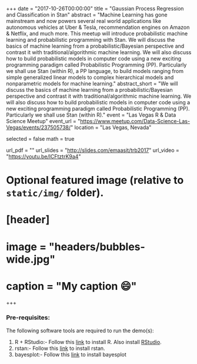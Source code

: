 +++
date = "2017-10-26T00:00:00"
title = "Gaussian Process Regression and Classification in Stan"
abstract = "Machine Learning has gone mainstream and now powers several real world applications like autonomous vehicles at Uber & Tesla, recommendation engines on Amazon & Netflix, and much more. This meetup will introduce probabilistic machine learning and probabilistic programming with Stan. We will discuss the basics of machine learning from a probabilistic/Bayesian perspective and contrast it with traditional/algorithmic machine learning. We will also discuss how to build probabilistic models in computer code using a new exciting programming paradigm called Probabilistic Programming (PP). Particularly we shall use Stan (within R), a PP language, to build models ranging from simple generalized linear models to complex hierarchical models and nonparametric models for machine learning."
abstract_short = "We will discuss the basics of machine learning from a probabilistic/Bayesian perspective and contrast it with traditional/algorithmic machine learning. We will also discuss how to build probabilistic models in computer code using a new exciting programming paradigm called Probabilistic Programming (PP). Particularly we shall use Stan (within R)."
event = "Las Vegas R & Data Science Meetup"
event_url = "https://www.meetup.com/Data-Science-Las-Vegas/events/237505738/"
location = "Las Vegas, Nevada"

selected = false
math = true

url_pdf = ""
url_slides = "http://slides.com/emaasit/trb2017"
url_video = "https://youtu.be/ICFtztrK9a4"

# Optional featured image (relative to `static/img/` folder).
# [header]
# image = "headers/bubbles-wide.jpg"
# caption = "My caption :smile:"

+++

### Pre-requisites:

The following software tools are required to run the demo(s):

1. R + RStudio:- Follow this [link](https://www.r-project.org/) to install R. Also install [RStudio](https://www.rstudio.com/products/rstudio/download/preview/).
2. rstan:- Follow this [link](https://github.com/stan-dev/rstan/wiki/RStan-Getting-Started) to install rstan.
3. bayesplot:- Follow this [link](https://github.com/stan-dev/bayesplot) to install bayesplot